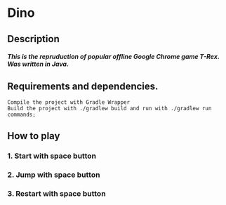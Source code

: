 # Dino
## Description
##### This is the repruduction of popular offline Google Chrome game T-Rex. Was written in Java.
## Requirements and dependencies.
    Compile the project with Gradle Wrapper
    Build the project with ./gradlew build and run with ./gradlew run commands;
## How to play
### 1. Start with space button
### 2. Jump with space button
### 3. Restart with space button
